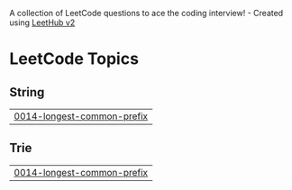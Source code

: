 A collection of LeetCode questions to ace the coding interview! - Created using [LeetHub v2](https://github.com/arunbhardwaj/LeetHub-2.0)
<!---LeetCode Topics Start-->
# LeetCode Topics
## String
|  |
| ------- |
| [0014-longest-common-prefix](https://github.com/Yelagandula/Leet-Code-Psuhes/tree/master/0014-longest-common-prefix) |
## Trie
|  |
| ------- |
| [0014-longest-common-prefix](https://github.com/Yelagandula/Leet-Code-Psuhes/tree/master/0014-longest-common-prefix) |
<!---LeetCode Topics End-->